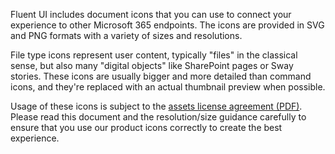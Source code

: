 Fluent UI includes document icons that you can use to connect your experience to other Microsoft 365 endpoints. The icons are provided in SVG and PNG formats with a variety of sizes and resolutions.

File type icons represent user content, typically "files" in the classical sense, but also many "digital objects" like SharePoint pages or Sway stories. These icons are usually bigger and more detailed than command icons, and they're replaced with an actual thumbnail preview when possible.

Usage of these icons is subject to the [assets license agreement (PDF)](https://aka.ms/fluentui-assets-license). Please read this document and the resolution/size guidance carefully to ensure that you use our product icons correctly to create the best experience.
